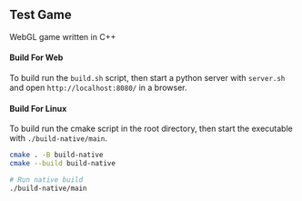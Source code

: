 ## Test Game
WebGL game written in C++

#### Build For Web
To build run the `build.sh` script, then start a python server
with `server.sh` and open `http://localhost:8080/` in a browser.

#### Build For Linux
To build run the cmake script in the root directory,
then start the executable with `./build-native/main`.

```bash
cmake . -B build-native
cmake --build build-native

# Run native build
./build-native/main
```
